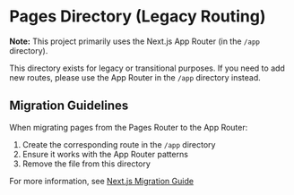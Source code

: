 # Pages Directory (Legacy Routing)

**Note:** This project primarily uses the Next.js App Router (in the `/app` directory).

This directory exists for legacy or transitional purposes. If you need to add new routes, please use the App Router in the `/app` directory instead.

## Migration Guidelines

When migrating pages from the Pages Router to the App Router:

1. Create the corresponding route in the `/app` directory
2. Ensure it works with the App Router patterns
3. Remove the file from this directory

For more information, see [Next.js Migration Guide](https://nextjs.org/docs/app/building-your-application/upgrading/app-router-migration) 